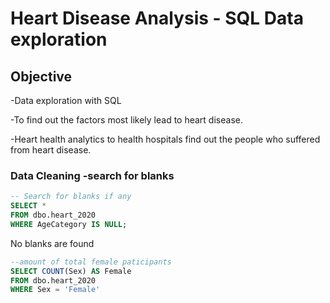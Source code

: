 # Heart Disease Analysis - SQL Data exploration


## Objective 

-Data exploration with SQL

-To find out the factors most likely lead to heart disease.  

-Heart health analytics to health hospitals find out the people who suffered from heart disease.  


### Data Cleaning -search for blanks

```sql
-- Search for blanks if any
SELECT *
FROM dbo.heart_2020
WHERE AgeCategory IS NULL;
```
No blanks are found




```sql
--amount of total female paticipants
SELECT COUNT(Sex) AS Female 
FROM dbo.heart_2020 
WHERE Sex = 'Female'
```
